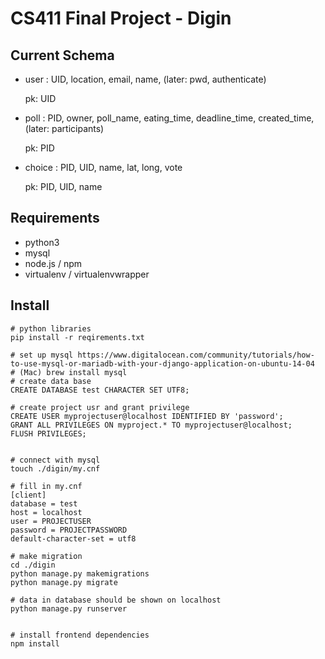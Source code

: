 
# CS411 Final Project - Digin

## Current Schema
- user : UID, location, email, name, (later: pwd, authenticate)

  pk: UID
  
- poll : PID, owner, poll_name, eating_time, deadline_time, created_time, (later: participants)

  pk: PID

- choice : PID, UID, name, lat, long, vote

  pk: PID, UID, name

## Requirements
- python3
- mysql
- node.js / npm
- virtualenv / virtualenvwrapper

## Install 
```
# python libraries
pip install -r reqirements.txt

# set up mysql https://www.digitalocean.com/community/tutorials/how-to-use-mysql-or-mariadb-with-your-django-application-on-ubuntu-14-04
# (Mac) brew install mysql
# create data base
CREATE DATABASE test CHARACTER SET UTF8;

# create project usr and grant privilege
CREATE USER myprojectuser@localhost IDENTIFIED BY 'password';
GRANT ALL PRIVILEGES ON myproject.* TO myprojectuser@localhost;
FLUSH PRIVILEGES;


# connect with mysql
touch ./digin/my.cnf

# fill in my.cnf
[client]
database = test
host = localhost
user = PROJECTUSER
password = PROJECTPASSWORD
default-character-set = utf8

# make migration
cd ./digin
python manage.py makemigrations
python manage.py migrate

# data in database should be shown on localhost
python manage.py runserver


# install frontend dependencies
npm install

```

